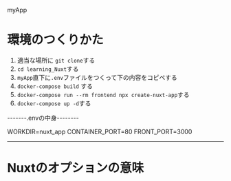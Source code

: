 myApp

# 環境のつくりかた

1. 適当な場所に `git clone`する
2. `cd learning_Nuxt`する
3. `myApp`直下に`.env`ファイルをつくって下の内容をコピペする 
4. `docker-compose build` する
5. `docker-compose run --rm frontend npx create-nuxt-app`する
6. `docker-compose up -d`する


-------.envの中身--------

WORKDIR=nuxt_app
CONTAINER_PORT=80
FRONT_PORT=3000

-------------------------

# Nuxtのオプションの意味

